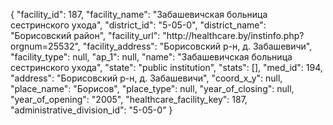 {
    "facility_id": 187,
    "facility_name": "Забашевичская больница сестринского ухода",
    "district_id": "5-05-0",
    "district_name": "Борисовский район",
    "facility_url": "http:\/\/healthcare.by\/instinfo.php?orgnum=25532",
    "facility_address": "Борисовский р-н, д. Забашевичи",
    "facility_type": null,
    "ap_1": null,
    "name": "Забашевичская больница сестринского ухода",
    "state": "public institution",
    "stats": [],
    "med_id": 194,
    "address": "Борисовский р-н, д. Забашевичи",
    "coord_x_y": null,
    "place_name": "Борисов",
    "place_type": null,
    "year_of_closing": null,
    "year_of_opening": "2005",
    "healthcare_facility_key": 187,
    "administrative_division_id": "5-05-0"
}